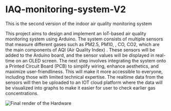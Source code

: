# IAQ-monitoring-system-V2
This is the second version of the indoor air quality monitoring system 

This project aims to design and implement an IoT-based air quality monitoring system using Arduino. The system consists of multiple sensors that measure different gases such as PM2.5, PM10, , CO, CO2, which are the main components of AQI (Air Quality Index) . These sensors will be added to the Arduino board, and the sensor values will be displayed in real-time on an OLED screen. The next step involves integrating the system onto a Printed Circuit Board (PCB) to simplify wiring, enhance aesthetics, and maximize user-friendliness. This will make it more accessible to everyone, including those with limited technical expertise. The realtime data from the sensors will then be uploaded to an IOT cloud platform where the data will be visualized into graphs to make it easier for user to check earlier gas concentrations.


![Final render of the Hardware]([image_url](https://github.com/Manan-13/IAQ-monitoring-system-V2/blob/main/Final_image.jpg?raw=true))
